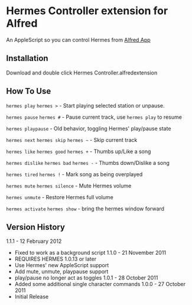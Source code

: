 Hermes Controller extension for Alfred
======================================
An AppleScript so you can control Hermes from [Alfred App](http://www.alfredapp.com)

Installation
------------
Download and double click Hermes Controller.alfredextension

How To Use
----------
`hermes play`
`hermes >` - Start playing selected station or unpause.

`hermes pause`
`hermes #` - Pause current track, use `hermes play` to resume

`hermes playpause` - Old behavior, toggling Hermes' play/pause state

`hermes next`
`hermes skip`
`hermes ~`  - Skip current track

`hermes like`
`hermes good`
`hermes +` - Thumbs up/Like a song

`hermes dislike`
`hermes bad`
`hermes -` - Thumbs down/Dislike a song

`hermes tired`
`hermes !` - Mark song as being overplayed

`hermes mute`
`hermes silence` - Mute Hermes volume

`hermes unmute` - Restore Hermes full volume

`hermes activate`
`hermes show` - bring the hermes window forward

Version History
---------------
1.1.1 - 12 February 2012
 - Fixed to work as a background script
1.1.0 - 21 November 2011
 - REQUIRES HERMES 1.0.13 or later
 - Use Hermes' new AppleScript support
 - Add mute, unmute, playpause support
 - play/pause no longer act as toggles
1.0.1 - 28 October 2011
 - Added some additional single character commands
1.0.0 - 27 October 2011
 - Initial Release
